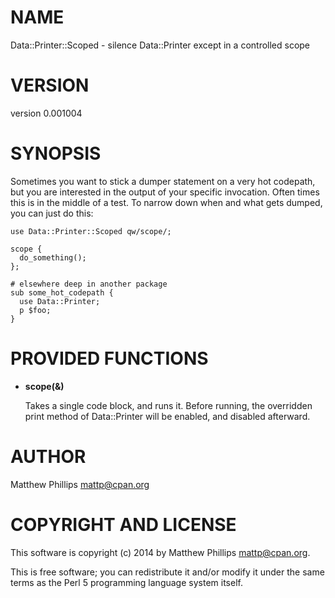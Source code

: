 # NAME

Data::Printer::Scoped - silence Data::Printer except in a controlled scope

# VERSION

version 0.001004

# SYNOPSIS

Sometimes you want to stick a dumper statement on a very hot codepath, but you
are interested in the output of your specific invocation. Often times this is
in the middle of a test. To narrow down when and what gets dumped, you can just
do this:

    use Data::Printer::Scoped qw/scope/;

    scope {
      do_something();
    };

    # elsewhere deep in another package
    sub some_hot_codepath {
      use Data::Printer;
      p $foo;
    }

# PROVIDED FUNCTIONS

- __scope(&)__

    Takes a single code block, and runs it. Before running, the overridden print
    method of Data::Printer will be enabled, and disabled afterward.

# AUTHOR

Matthew Phillips <mattp@cpan.org>

# COPYRIGHT AND LICENSE

This software is copyright (c) 2014 by Matthew Phillips <mattp@cpan.org>.

This is free software; you can redistribute it and/or modify it under
the same terms as the Perl 5 programming language system itself.
